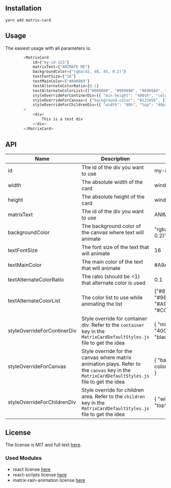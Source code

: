 ## Installation

```
yarn add matrix-card
```

## Usage

The easiest usage with all parameters is:
```javascript
		<MatrixCard
			id={"my-id-123"}
			matrixText={"ANIMATE ME"}
			backgroundColor={"rgba(42, 40, 45, 0.2)"}
			textFontSize={"16"}
			textMainColor={"#A9A9A9"}
			textAlternateColorRatio={0.1}
			textAlternateColorList={["#808080", "#989898", "#A9A9A9", "#C0C0C0"]}
			styleOverrideForContinerDiv={{ "min-height": "400vh", "color": "black",}}
			styleOverrideForCanvas={ {"background-color": "#123456", }}
			styleOverrideForChildrenDiv={{ "width": "80%", "top": "40px", }}
		>
			<div>
				This is a test div
			</div>
		</MatrixCard>
```

## API

| Name | Description | Example |
|------|-------------|---------|
|  id  | The id of the div you want to use | my-id-123 | 
|  width  | The absolute width of the card | window.innerWidth | 
|  height  | The absolute height of the card | window.innerHeight | 
|  matrixText  | The id of the div you want to use | ANIMATE ME | 
|  backgroundColor  | The background color of the canvas where text will animate | "rgba(42, 40, 45, 0.2)" | 
|  textFontSize  | The font size of the text that will animate | 16 | 
|  textMainColor  | The main color of the text that will animate | #A9A9A9" | 
|  textAlternateColorRatio  | The ratio (should be <1) that alternate color is used | 0.1 | 
|  textAlternateColorList  | The color list to use while animating the list | ["#808080", "#989898", "#A9A9A9", "#C0C0C0"] | 
|  styleOverrideForContinerDiv  | Style override for container div. Refer to the `container` key in the `MatrixCardDefaultStyles.js` file to get the idea | { "min-height": "400vh", "color": "black",} |
|  styleOverrideForCanvas  | Style override for the canvas where matrix animation plays. Refer to the `canvas` key in the `MatrixCardDefaultStyles.js` file to get the idea | { "background-color": "#123456", } |
|  styleOverrideForChildrenDiv  | Style override for children area. Refer to the `children` key in the `MatrixCardDefaultStyles.js` file to get the idea | { "width": "80%", "top": "40px", } |

## License

The license is MIT and full text [here](LICENSE).

### Used Modules

* react license [here](./OtherLicenses/react.txt)
* react-scripts license [here](./OtherLicenses/react-scripts.txt)
* matrix-rain-animation license [here](./OtherLicenses/matrix-rain-animation.txt)

